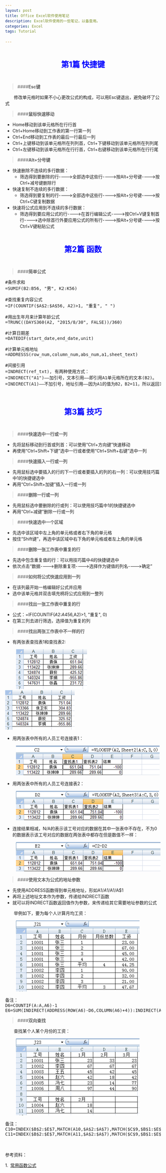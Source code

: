 ```yaml
---
layout: post
title: Office Excel软件使用笔记
description: Excel软件使用的一些笔记，以备查用。
categories: Excel
tags: Tutorial

---
```


<p style="font-weight:700;font-size:25px;color:blue;text-align:center;padding:20px 0">第1篇  快捷键</p>

>####**Esc键**

&ensp;&ensp;&ensp;&ensp;修改单元格时如果不小心更改公式的构成，可以用Esc键退出，避免破坏了公式

>####**鼠标快速移动**

   * Home移动到该单元格所在行行首
   * Ctrl+Home移动到工作表的第一行第一列
   * Ctrl+End移动到工作表的最后一行最后一列
   * Ctrl+上键移动到该单元格所在列列首，Ctrl+下键移动到该单元格所在列列尾
   * Ctrl+左键移动到该单元格所在行行首，Ctrl+右键移动到该单元格所在行行尾
   
>####**Alt+分号键**

   * 快速删除不连续的多行数据：
      * 筛选得到要删除的行---->全部选中这些行---->按Alt+分号键---->按Ctrl+减号键删除行
   * 快速复制不连续的多行数据：
      * 筛选得到要复制的行---->全部选中这些行---->按Alt+分号键---->按Ctrl+C键复制数据
   * 快速将公式应用到不连续的多行数据：
      * 筛选得到要应用公式的行---->在首行编辑公式---->按Ctrl+V键复制首行---->选中除首行外要应用公式的所有行---->按Alt+分号键---->按Ctrl+V键粘贴公式
   


   
   
<p style="font-weight:700;font-size:25px;color:blue;text-align:center;padding:20px 0">第2篇  函数</p>
	   
>####**简单公式** 
<pre class="prettyPrint lang=python">
#条件求和
=SUMIF(B2:B56, "男", K2:K56)

#查找重复内容公式
=IF(COUNTIF($A$2:$A$56, A2)>1, "重复", " ")
	  
#用出生年月来计算年龄公式
=TRUNC((DAYS360(A2, "2015/8/30", FALSE))/360)

#计算日期差
=DATEDIF(start_date,end_date,unit)

#计算单元格地址
=ADDRESSS(row_num,column_num,abs_num,a1,sheet_text)

#间接引用
=INDRECT(ref_txt), 有两种使用方式：
=INDIRECT("A1")——加引号，文本引用——即引用A1单元格所在的文本(B2)。
=INDIRECT(A1)——不加引号，地址引用——因为A1的值为B2，B2=11，所以返回11。

</pre>





<p style="font-weight:700;font-size:25px;color:blue;text-align:center;padding:20px 0">第3篇  技巧</p>


>####**快速选中一行或一列**
 
* 先将鼠标移动到行首或列首：可以使用“Ctrl+方向键”快速移动
* 再使用“Ctrl+Shift+下键”选中一行或者使用“Ctrl+Shift+右键”选中一列
	   
>####**快速插入一行或一列**
 
* 先用鼠标选中要插入的行的下一行或者要插入的列的右一列：可以使用技巧篇中1的快捷键选中
* 再用“Ctrl+Shift+加键”插入一行或一列
	   
>####**删除一行或一列**
 
* 先用鼠标选中要删除的行或列：可以使用技巧篇中1的快捷键选中         
* 再用“Ctrl+减键”删除一行或一列
	   
>####**快速选中一个区域** 
 
* 先选中该区域中左上角的单元格或者右下角的单元格
* 按住“Shift键”，再选中该区域中右下角的单元格或者左上角的单元格
	   
>####**删除一张工作表中重复的行** 
 
* 先选中包含重复值的行：可以用技巧篇中4的快捷键选中
* 依次点击“数据---->删除重复项---->选择作为键值的列名---->确定”
	   
>####**如何将公式快速应用到一列** 
 
* 在该列最开始一格编辑好公式并应用
* 选中该单元格并双击填充柄将公式应用到一整列 
	   
>####**找出一张工作表中重复的行**
 
* 公式：=IF(COUNTIF($A$2:$A$456,A2)>1, "重复", 0)       
* 在第三列去进行筛选，选择值为重复的列
	   
>####**找出两张工作表中不一样的行**
 
* 有两张表查找表1和查找表2:
                                      
&ensp;&ensp;&ensp;&ensp;&ensp;![pseudo](/assets/image/10-1.png "查找表1")&ensp;&ensp;&ensp;&ensp;![pseudo](/assets/image/10-2.png "查找表2")

* 用两张表中所有的人员工号连接表1：

&ensp;&ensp;&ensp;&ensp;&ensp;![pseudo](/assets/image/10-3.png)
         
* 用两张表中所有的人员工号连接表2：

&ensp;&ensp;&ensp;&ensp;&ensp;![pseudo](/assets/image/10-4.png)         
         
* 连接结果相减，N/A的表示该工号对应的数据在其中一张表中不存在，不为0的数据表示该工号对应的数据在两张表中都存在但是数值不一样：

&ensp;&ensp;&ensp;&ensp;&ensp;![pseudo](/assets/image/10-5.png)   

>####**使用文本为公式的地址参数**

* 先使用ADDRESS函数得到单元格地址，形如A1/$A$1/A$1/$A$1
* 再将上述地址文本作为参数，传递给INDRECT函数
* 就可以将INDRECT函数返回值作为参数，来传递给其它需要地址参数的公式

&ensp;&ensp;&ensp;&ensp;举例如下，要为每个人计算月均工资：

&ensp;&ensp;&ensp;&ensp;&ensp;![pseudo](/assets/image/10-6.png) 

<pre class="prettyPrint lang=python">
备注：
D6=COUNTIF(A:A,A6)-1 
E6=SUM(INDIRECT(ADDRESS(ROW(A6)-D6,COLUMN(A6)+4)):INDIRECT(ADDRESS(ROW(A6)-1,COLUMN(A6)+4)))/D6
</pre>

>####**双向查找**

&ensp;&ensp;&ensp;&ensp;查找某个人某个月份的工资：

&ensp;&ensp;&ensp;&ensp;&ensp;![pseudo](/assets/image/10-7.png) 

<pre class="prettyPrint lang=python">
备注：
C10=INDEX($B$2:$E$7,MATCH(A10,$A$2:$A$7),MATCH($C$9,$B$1:$E$1))
C11=INDEX($B$2:$E$7,MATCH(A11,$A$2:$A$7),MATCH($C$9,$B$1:$E$1))
</pre>

<br/><br/>
参考资料：

1.&ensp;[常用函数公式](http://www.kuaiji.com/weixin/2347231)
         


